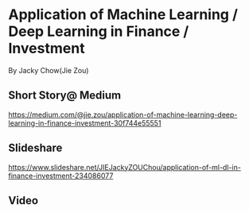 # Application of Machine Learning / Deep Learning in Finance / Investment
By Jacky Chow(Jie Zou)

## Short Story@ Medium
https://medium.com/@jie.zou/application-of-machine-learning-deep-learning-in-finance-investment-30f744e55551

## Slideshare
https://www.slideshare.net/JIEJackyZOUChou/application-of-ml-dl-in-finance-investment-234086077

## Video

